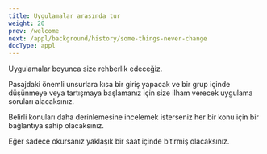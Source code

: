 ```yaml
---
title: Uygulamalar arasında tur
weight: 20
prev: /welcome
next: /appl/background/history/some-things-never-change
docType: appl
---
```


Uygulamalar boyunca size rehberlik edeceğiz.

Pasajdaki önemli unsurlara kısa bir giriş yapacak ve bir grup içinde düşünmeye veya tartışmaya başlamanız için size ilham verecek uygulama soruları alacaksınız.

Belirli konuları daha derinlemesine incelemek isterseniz her bir konu için bir bağlantıya sahip olacaksınız.

Eğer sadece okursanız yaklaşık bir saat içinde bitirmiş olacaksınız.